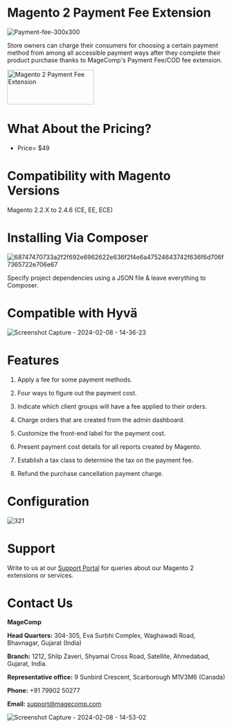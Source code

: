 # Magento 2 Payment Fee Extension

![Payment-fee-300x300](https://github.com/patelanny/magento-2-payment-fee/assets/121279820/d4dc2669-7094-4c93-a99a-1df1a9624c03)

Store owners can charge their consumers for choosing a certain payment method from among all accessible payment ways after they complete their product purchase thanks to MageComp's Payment Fee/COD fee extension.

<a href="https://magecomp.com/magento-2-payment-fee.html">
<img src="https://camo.githubusercontent.com/f0daed80e54cedb78e21b512762e63e90ee6915af7ff2c58499c865b0e679f93/68747470733a2f2f6d616765636f6d702e636f6d2f6d656469612f627574746f6e2e77656270" alt="Magento 2 Payment Fee Extension
" width="200" height="80">
</a>

# What About the Pricing?
* Price= $49
  
# Compatibility with Magento Versions
Magento 2.2.X to 2.4.6 (CE, EE, ECE)

# Installing Via Composer

![68747470733a2f2f692e6962622e636f2f4e6a47524643742f636f6d706f7365722e706e67](https://github.com/patelanny/magento-2-easy-coupon-manager/assets/121279820/cd9f4278-852a-4c9e-a5de-d6b96b0b2508)

Specify project dependencies using a JSON file & leave everything to Composer.

# Compatible with Hyvä

![Screenshot Capture - 2024-02-08 - 14-36-23](https://github.com/patelanny/magento-2-easy-coupon-manager/assets/121279820/9d2278de-e0b8-4585-9159-bc77325456e7)

# Features
1. Apply a fee for some payment methods.

2. Four ways to figure out the payment cost.

3. Indicate which client groups will have a fee applied to their orders.

4. Charge orders that are created from the admin dashboard.

5. Customize the front-end label for the payment cost.

6. Present payment cost details for all reports created by Magento.

7. Establish a tax class to determine the tax on the payment fee.

8. Refund the purchase cancellation payment charge.

# Configuration

![321](https://github.com/patelanny/magento-2-payment-fee/assets/121279820/d8fcdc19-dce4-4357-85f0-b7a0356179bf)

# Support
Write to us at our <a href="https://magecomp.com/support/">Support Portal</a> for queries about our Magento 2 extensions or services.

# Contact Us
**MageComp**

**Head Quarters:** 304-305, Eva Surbhi Complex, Waghawadi Road, Bhavnagar, Gujarat (India)

**Branch:** 1212, Shilp Zaveri, Shyamal Cross Road, Satellite, Ahmedabad, Gujarat, India.

**Representative office:** 9 Sunbird Crescent, Scarborough M1V3M6 (Canada)

**Phone:** +91 79902 50277

**Email:** support@magecomp.com

![Screenshot Capture - 2024-02-08 - 14-53-02](https://github.com/patelanny/magento-2-easy-coupon-manager/assets/121279820/94de763e-31bc-4fb3-b807-6a6108bc5eea)
